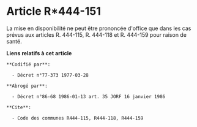 # Article R*444-151

La mise en disponibilité ne peut être prononcée d'office que dans les cas prévus aux articles R. 444-115, R. 444-118 et R.
444-159 pour raison de santé.

**Liens relatifs à cet article**

	**Codifié par**:

	  - Décret n°77-373 1977-03-28

	**Abrogé par**:

	  - Décret n°86-68 1986-01-13 art. 35 JORF 16 janvier 1986

	**Cite**:

	  - Code des communes R444-115, R444-118, R444-159
